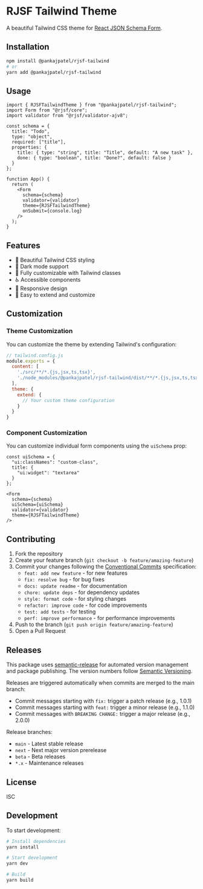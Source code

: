 # RJSF Tailwind Theme

A beautiful Tailwind CSS theme for [React JSON Schema Form](https://github.com/rjsf-team/react-jsonschema-form).

## Installation

```bash
npm install @pankajpatel/rjsf-tailwind
# or
yarn add @pankajpatel/rjsf-tailwind
```

## Usage

```tsx
import { RJSFTailwindTheme } from "@pankajpatel/rjsf-tailwind";
import Form from "@rjsf/core";
import validator from "@rjsf/validator-ajv8";

const schema = {
  title: "Todo",
  type: "object",
  required: ["title"],
  properties: {
    title: { type: "string", title: "Title", default: "A new task" },
    done: { type: "boolean", title: "Done?", default: false }
  }
};

function App() {
  return (
    <Form
      schema={schema}
      validator={validator}
      theme={RJSFTailwindTheme}
      onSubmit={console.log}
    />
  );
}
```

## Features

- 🎨 Beautiful Tailwind CSS styling
- 🌙 Dark mode support
- 🎯 Fully customizable with Tailwind classes
- ♿️ Accessible components
- 📱 Responsive design
- 🔧 Easy to extend and customize

## Customization

### Theme Customization

You can customize the theme by extending Tailwind's configuration:

```js
// tailwind.config.js
module.exports = {
  content: [
    './src/**/*.{js,jsx,ts,tsx}',
    './node_modules/@pankajpatel/rjsf-tailwind/dist/**/*.{js,jsx,ts,tsx}'
  ],
  theme: {
    extend: {
      // Your custom theme configuration
    }
  }
}
```

### Component Customization

You can customize individual form components using the `uiSchema` prop:

```tsx
const uiSchema = {
  "ui:classNames": "custom-class",
  title: {
    "ui:widget": "textarea"
  }
};

<Form
  schema={schema}
  uiSchema={uiSchema}
  validator={validator}
  theme={RJSFTailwindTheme}
/>
```

## Contributing

1. Fork the repository
2. Create your feature branch (`git checkout -b feature/amazing-feature`)
3. Commit your changes following the [Conventional Commits](https://www.conventionalcommits.org/) specification:
   - `feat: add new feature` - for new features
   - `fix: resolve bug` - for bug fixes
   - `docs: update readme` - for documentation
   - `chore: update deps` - for dependency updates
   - `style: format code` - for styling changes
   - `refactor: improve code` - for code improvements
   - `test: add tests` - for testing
   - `perf: improve performance` - for performance improvements
4. Push to the branch (`git push origin feature/amazing-feature`)
5. Open a Pull Request

## Releases

This package uses [semantic-release](https://github.com/semantic-release/semantic-release) for automated version management and package publishing. The version numbers follow [Semantic Versioning](https://semver.org/).

Releases are triggered automatically when commits are merged to the main branch:
- Commit messages starting with `fix:` trigger a patch release (e.g., 1.0.1)
- Commit messages starting with `feat:` trigger a minor release (e.g., 1.1.0)
- Commit messages with `BREAKING CHANGE:` trigger a major release (e.g., 2.0.0)

Release branches:
- `main` - Latest stable release
- `next` - Next major version prerelease
- `beta` - Beta releases
- `*.x` - Maintenance releases

## License

ISC

## Development

To start development:

```bash
# Install dependencies
yarn install

# Start development
yarn dev

# Build
yarn build
